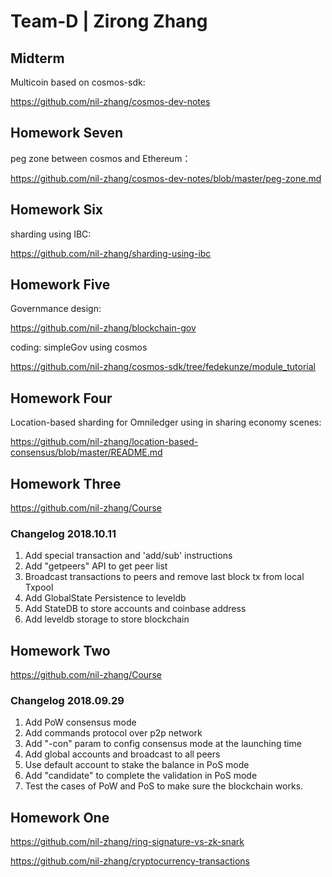 # Team-D | Zirong Zhang

## Midterm

Multicoin based on cosmos-sdk:

https://github.com/nil-zhang/cosmos-dev-notes

## Homework Seven

peg zone between cosmos and Ethereum：

https://github.com/nil-zhang/cosmos-dev-notes/blob/master/peg-zone.md

## Homework Six

sharding using IBC:

https://github.com/nil-zhang/sharding-using-ibc

## Homework Five

Governmance design:

https://github.com/nil-zhang/blockchain-gov

coding: simpleGov using cosmos

https://github.com/nil-zhang/cosmos-sdk/tree/fedekunze/module_tutorial

## Homework Four

Location-based sharding for Omniledger using in sharing economy scenes:

https://github.com/nil-zhang/location-based-consensus/blob/master/README.md

## Homework Three

https://github.com/nil-zhang/Course

### Changelog 2018.10.11

1. Add special transaction and 'add/sub' instructions
2. Add "getpeers" API to get peer list
3. Broadcast transactions to peers and remove last block tx from local Txpool
4. Add GlobalState Persistence to leveldb
5. Add StateDB to store accounts and coinbase address
6. Add leveldb storage to store blockchain

## Homework Two

https://github.com/nil-zhang/Course

### Changelog 2018.09.29

1. Add PoW consensus mode
2. Add commands protocol over p2p network
3. Add "-con" param to config consensus mode at the launching time
4. Add global accounts and broadcast to all peers
5. Use default account to stake the balance in PoS mode
6. Add "candidate" to complete the validation in PoS mode
7. Test the cases of PoW and PoS to make sure the blockchain works.

## Homework One

https://github.com/nil-zhang/ring-signature-vs-zk-snark

https://github.com/nil-zhang/cryptocurrency-transactions
